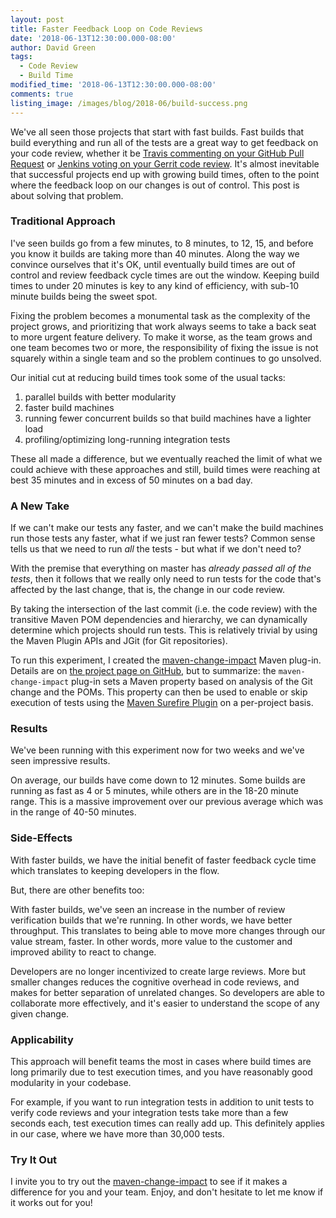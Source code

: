 ```yaml
---
layout: post
title: Faster Feedback Loop on Code Reviews
date: '2018-06-13T12:30:00.000-08:00'
author: David Green
tags:
  - Code Review
  - Build Time
modified_time: '2018-06-13T12:30:00.000-08:00'
comments: true
listing_image: /images/blog/2018-06/build-success.png
---
```


We've all seen those projects that start with fast builds. Fast builds that build everything and run all of the tests are a great way to get feedback on your code review, whether it be [Travis commenting on your GitHub Pull Request](https://docs.travis-ci.com/user/pull-requests/) or [Jenkins voting on your Gerrit code review](https://wiki.jenkins.io/display/JENKINS/Gerrit+Trigger). It's almost inevitable that successful projects end up with growing build times, often to the point where the feedback loop on our changes is out of control.  This post is about solving that problem.

### Traditional Approach

I've seen builds go from a few minutes, to 8 minutes, to 12, 15, and before you know it builds are taking more than 40 minutes.  Along the way we convince ourselves that it's OK, until eventually build times are out of control and review feedback cycle times are out the window.  Keeping build times to under 20 minutes is key to any kind of efficiency, with sub-10 minute builds being the sweet spot.

Fixing the problem becomes a monumental task as the complexity of the project grows, and prioritizing that work always seems to take a back seat to more urgent feature delivery.  To make it worse, as the team grows and one team becomes two or more, the responsibility of fixing the issue is not squarely within a single team and so the problem continues to go unsolved.

Our initial cut at reducing build times took some of the usual tacks:
1. parallel builds with better modularity
2. faster build machines
3. running fewer concurrent builds so that build machines have a lighter load
4. profiling/optimizing long-running integration tests

These all made a difference, but we eventually reached the limit of what we could achieve with these approaches and still, build times were reaching at best 35 minutes and in excess of 50 minutes on a bad day.

### A New Take

If we can't make our tests any faster, and we can't make the build machines run those tests any faster, what if we just ran fewer tests?  Common sense tells us that we need to run _all_ the tests - but what if we don't need to?  

With the premise that everything on master has _already passed all of the tests_, then it follows that we really only need to run tests for the code that's affected by the last change, that is, the change in our code review.

By taking the intersection of the last commit (i.e. the code review) with the transitive Maven POM dependencies and hierarchy, we can dynamically determine which projects should run tests.  This is relatively trivial by using the Maven Plugin APIs and JGit (for Git repositories).  

To run this experiment, I created the [maven-change-impact](https://github.com/greensopinion/maven-change-impact) Maven plug-in.  Details are on [the project page on GitHub](https://github.com/greensopinion/maven-change-impact), but to summarize: the `maven-change-impact` plug-in sets a Maven property based on  analysis of the Git change and the POMs.  This property can then be used to enable or skip execution of tests using the [Maven Surefire Plugin](http://maven.apache.org/surefire/maven-surefire-plugin/) on a per-project basis.

### Results

We've been running with this experiment now for two weeks and we've seen impressive results.

On average, our builds have come down to 12 minutes.  Some builds are running as fast as 4 or 5 minutes, while others are in the 18-20 minute range.
This is a massive improvement over our previous average which was in the range of 40-50 minutes.

### Side-Effects

With faster builds, we have the initial benefit of faster feedback cycle time which translates to keeping developers in the flow.

But, there are other benefits too:

With faster builds, we've seen an increase in the number of review verification builds that we're running.  In other words, we have better throughput.  This translates to being able to move more changes through our value stream, faster.  In other words, more value to the customer and improved ability to react to change.

Developers are no longer incentivized to create large reviews.  More but smaller changes reduces the cognitive overhead in code reviews, and makes for better separation of unrelated changes.  So developers are able to collaborate more effectively, and it's easier to understand the scope of any given change.

### Applicability

This approach will benefit teams the most in cases where build times are long primarily due to test execution times, and you have reasonably good modularity in your codebase.

For example, if you want to run integration tests in addition to unit tests to verify code reviews and your integration tests take more than a few seconds each, test execution times can really add up.  This definitely applies in our case, where we have more than 30,000 tests.

### Try It Out

I invite you to try out the [maven-change-impact](https://github.com/greensopinion/maven-change-impact) to see if it makes a difference for you and your team.  Enjoy, and don't hesitate to let me know if it works out for you!
